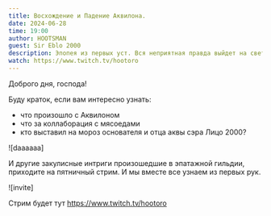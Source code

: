 ```yaml
---
title: Восхождение и Падение Аквилона.
date: 2024-06-28
time: 19:00
author: HOOTSMAN
guest: Sir Eblo 2000
description: Эпопея из первых уст. Вся неприятная правда выйдет на свет.
watch: https://www.twitch.tv/hootoro
---
```


Доброго дня, господа!

Буду краток, если вам интересно узнать:

- что произошло с Аквилоном
- что за коллаборация с мясоедами
- кто выставил на мороз основателя и отца аквы сэра Лицо 2000?

![daaaaaa]

И другие закулисные интриги произошедшие в эпатажной гильдии, приходите на пятничный стрим. И мы вместе все узнаем из первых рук.

![invite]

Стрим будет тут <https://www.twitch.tv/hootoro>
